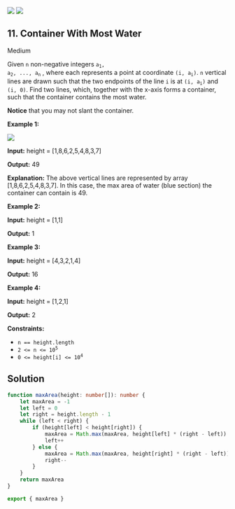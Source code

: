 [![](https://img.shields.io/github/stars/javadev/LeetCode-in-All?label=Stars&style=flat-square)](https://github.com/javadev/LeetCode-in-All)
[![](https://img.shields.io/github/forks/javadev/LeetCode-in-All?label=Fork%20me%20on%20GitHub%20&style=flat-square)](https://github.com/javadev/LeetCode-in-All/fork)

## 11\. Container With Most Water

Medium

Given `n` non-negative integers <code>a<sub>1</sub>, a<sub>2</sub>, ..., a<sub>n</sub></code> , where each represents a point at coordinate <code>(i, a<sub>i</sub>)</code>. `n` vertical lines are drawn such that the two endpoints of the line `i` is at <code>(i, a<sub>i</sub>)</code> and `(i, 0)`. Find two lines, which, together with the x-axis forms a container, such that the container contains the most water.

**Notice** that you may not slant the container.

**Example 1:**

![](https://s3-lc-upload.s3.amazonaws.com/uploads/2018/07/17/question_11.jpg)

**Input:** height = [1,8,6,2,5,4,8,3,7]

**Output:** 49

**Explanation:** The above vertical lines are represented by array [1,8,6,2,5,4,8,3,7]. In this case, the max area of water (blue section) the container can contain is 49. 

**Example 2:**

**Input:** height = [1,1]

**Output:** 1 

**Example 3:**

**Input:** height = [4,3,2,1,4]

**Output:** 16 

**Example 4:**

**Input:** height = [1,2,1]

**Output:** 2 

**Constraints:**

*   `n == height.length`
*   <code>2 <= n <= 10<sup>5</sup></code>
*   <code>0 <= height[i] <= 10<sup>4</sup></code>

## Solution

```typescript
function maxArea(height: number[]): number {
    let maxArea = -1
    let left = 0
    let right = height.length - 1
    while (left < right) {
        if (height[left] < height[right]) {
            maxArea = Math.max(maxArea, height[left] * (right - left))
            left++
        } else {
            maxArea = Math.max(maxArea, height[right] * (right - left))
            right--
        }
    }
    return maxArea
}

export { maxArea }
```